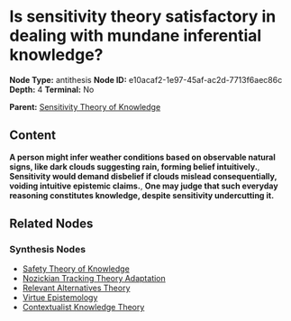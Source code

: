 # Is sensitivity theory satisfactory in dealing with mundane inferential knowledge?

**Node Type:** antithesis
**Node ID:** e10acaf2-1e97-45af-ac2d-7713f6aec86c
**Depth:** 4
**Terminal:** No

**Parent:** [Sensitivity Theory of Knowledge](sensitivity-theory-of-knowledge-synthesis-297ba3db-3929-42cf-8103-110afccc1d1c.md)

## Content

**A person might infer weather conditions based on observable natural signs, like dark clouds suggesting rain, forming belief intuitively.**, **Sensitivity would demand disbelief if clouds mislead consequentially, voiding intuitive epistemic claims.**, **One may judge that such everyday reasoning constitutes knowledge, despite sensitivity undercutting it.**

## Related Nodes

### Synthesis Nodes

- [Safety Theory of Knowledge](safety-theory-of-knowledge-synthesis-eaf2707d-5f45-4b0e-ae88-7e19cb034353.md)
- [Nozickian Tracking Theory Adaptation](nozickian-tracking-theory-adaptation-synthesis-a35aca46-0d52-4508-b442-389592b42647.md)
- [Relevant Alternatives Theory](relevant-alternatives-theory-synthesis-3de033b6-d26d-431c-8e79-0860dc6bc7df.md)
- [Virtue Epistemology](virtue-epistemology-synthesis-ce11131f-2612-4125-97ce-88f7bd434bbd.md)
- [Contextualist Knowledge Theory](contextualist-knowledge-theory-synthesis-b377dac8-c853-486b-919e-41726c2ea452.md)
